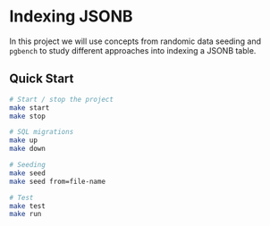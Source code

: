 # Indexing JSONB

In this project we will use concepts from randomic data seeding and `pgbench` to study different approaches into indexing a JSONB table.

## Quick Start

```bash
# Start / stop the project
make start
make stop

# SQL migrations
make up
make down

# Seeding
make seed
make seed from=file-name

# Test
make test
make run
```
